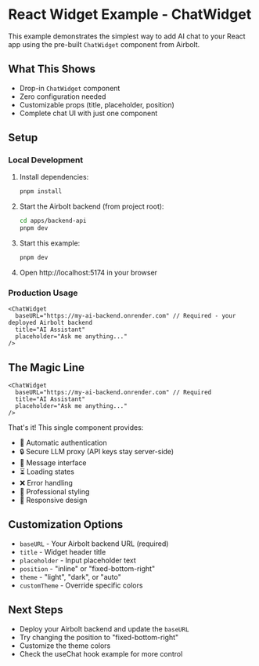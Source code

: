 # React Widget Example - ChatWidget

This example demonstrates the simplest way to add AI chat to your React app using the pre-built `ChatWidget` component from Airbolt.

## What This Shows

- Drop-in `ChatWidget` component
- Zero configuration needed
- Customizable props (title, placeholder, position)
- Complete chat UI with just one component

## Setup

### Local Development

1. Install dependencies:

   ```bash
   pnpm install
   ```

2. Start the Airbolt backend (from project root):

   ```bash
   cd apps/backend-api
   pnpm dev
   ```

3. Start this example:

   ```bash
   pnpm dev
   ```

4. Open http://localhost:5174 in your browser

### Production Usage

```tsx
<ChatWidget
  baseURL="https://my-ai-backend.onrender.com" // Required - your deployed Airbolt backend
  title="AI Assistant"
  placeholder="Ask me anything..."
/>
```

## The Magic Line

```tsx
<ChatWidget
  baseURL="https://my-ai-backend.onrender.com" // Required
  title="AI Assistant"
  placeholder="Ask me anything..."
/>
```

That's it! This single component provides:

- 🔐 Automatic authentication
- 🔒 Secure LLM proxy (API keys stay server-side)
- 💬 Message interface
- ⏳ Loading states
- ❌ Error handling
- 🎨 Professional styling
- 📱 Responsive design

## Customization Options

- `baseURL` - Your Airbolt backend URL (required)
- `title` - Widget header title
- `placeholder` - Input placeholder text
- `position` - "inline" or "fixed-bottom-right"
- `theme` - "light", "dark", or "auto"
- `customTheme` - Override specific colors

## Next Steps

- Deploy your Airbolt backend and update the `baseURL`
- Try changing the position to "fixed-bottom-right"
- Customize the theme colors
- Check the useChat hook example for more control
